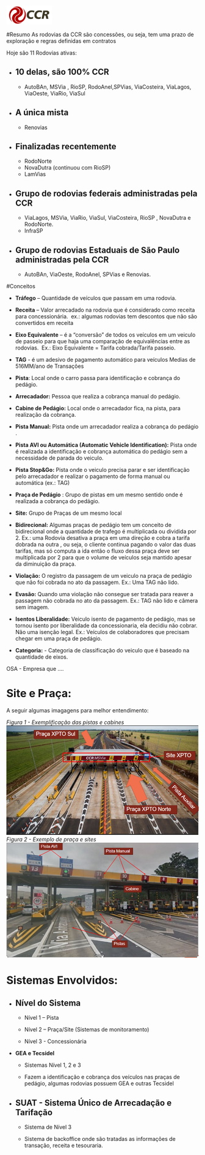 ![Logo-grupo-ccr-Editado-v3.png](/.attachments/Logo-grupo-ccr-Editado-v3-59cfeafc-93ea-45c2-bc59-e095ddb88009.png)

#Resumo
As rodovias da CCR são concessões, ou seja, tem uma prazo de exploração e regras definidas em contratos​

Hoje são 11 Rodovias ativas:​

- ## 10 delas, são 100% CCR​
  - AutoBAn, MSVia , RioSP, RodoAnel,SPVias, ViaCosteira, ViaLagos, ViaOeste, ViaRio, ViaSul​

 - ## A única mista ​
   - Renovias​

 - ## Finalizadas recentemente​
   - RodoNorte​
   - NovaDutra (continuou com RioSP)​
   - LamVias ​

- ## Grupo de rodovias federais administradas pela CCR ​

  - ViaLagos, MSVia, ViaRio, ViaSul, ViaCosteira, RioSP , NovaDutra e RodoNorte​.
  - InfraSP​

- ## Grupo de rodovias Estaduais de São Paulo administradas pela CCR ​
  - AutoBAn, ViaOeste, RodoAnel, SPVias e Renovias​.

#Conceitos
- **Tráfego** – Quantidade de veículos que passam em uma rodovia​.
- **Receita** – Valor arrecadado na rodovia que é considerado como receita para concessionária. ​
ex.: algumas rodovias tem descontos  que não são convertidos em receita​
- **Eixo Equivalente** – é a “conversão” de todos os veículos em um veiculo de passeio para que haja uma comparação de equivalências entre as rodovias. ​
Ex.: Eixo Equivalente  = Tarifa cobrada/Tarifa passeio​.
- **TAG** - é um adesivo de pagamento automático para veículos​
Medias de 516MM/ano de Transações ​
- **Pista**: Local onde o carro passa para identificação e cobrança do pedágio​.
- **Arrecadador:** Pessoa que realiza a cobrança manual do pedágio​.
- **Cabine de Pedágio:** Local onde o arrecadador fica, na pista, para realização da cobrança​.
- **Pista Manual​:** Pista onde um arrecadador realiza a cobrança  do 
pedágio​.
- **Pista AVI ou Automática (Automatic Vehicle Identification):** Pista onde é realizada a identificação e cobrança automática do pedágio sem a necessidade de parada do veiculo​.
- **Pista Stop&Go​:** Pista onde o veiculo precisa parar e ser identificação pelo arrecadador e realizar o pagamento de forma manual ou automática (ex.: TAG)​
- **Praça de Pedágio** ​: Grupo de pistas em um mesmo sentido onde é realizada a cobrança do pedágio.


- **Site​:** Grupo de Praças de um mesmo local ​

- **Bidirecional​:** Algumas praças de pedágio tem um conceito de bidirecional onde a quantidade de trafego é multiplicada ou dividida por 2​.
Ex.: uma Rodovia desativa a praça em uma direção e cobra a tarifa dobrada na outra , ou seja, o cliente continua pagando o valor das duas tarifas, mas só computa a ida então o fluxo dessa praça deve ser multiplicada por 2 para que o volume de veículos seja mantido apesar da diminuição da praça​.
- **Violação:** O registro da passagem de um veiculo na praça de pedágio que não foi cobrada no ato da passagem​.
Ex.: Uma TAG não lido​.
- **Evasão:** Quando uma violação não consegue ser tratada para reaver a passagem não cobrada no ato da passagem​.
Ex.: TAG não lido e câmera sem imagem​.
- **Isentos Liberalidade:** Veiculo isento de pagamento de pedágio, mas se tornou isento por liberalidade da concessionaria, ela decidiu não cobrar. Não uma isenção legal.​
Ex.: Veículos de colaboradores que precisam chegar em uma praça de pedágio​.

- **Categoria:**  - Categoria de classificação do veiculo que é baseado na quantidade de eixos​.

OSA  - Empresa que ....

# Site e Praça:
A seguir algumas imagagens para melhor entendimento:

_Figura 1 - Exemplificação das pistas e cabines_
![image.png](/.attachments/image-049a7eb4-6d72-471f-9f02-84b35b049b8c.png)
_Figura 2 - Exemplo de praça e sites_
![image.png](/.attachments/image-50f6a93c-a171-49c0-8a1b-ffdd46a9b563.png)
 
# Sistemas Envolvidos:

- ## Nível do Sistema​

  - Nível 1 – Pista​

  - Nível 2 – Praça/Site (Sistemas de monitoramento)​

  - Nível 3 - Concessionária​

- **GEA e Tecsidel** ​

  - Sistemas Nível 1, 2  e 3​

  - Fazem a identificação e cobrança dos veículos nas praças de pedágio, algumas rodovias possuem GEA e outras Tecsidel​

- ## SUAT - Sistema Único de Arrecadação e Tarifação​

  - Sistema de Nível 3 ​

  - Sistema de backoffice onde são tratadas as informações de transação, receita e tesouraria.​
